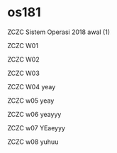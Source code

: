 # os181
ZCZC Sistem Operasi 2018 awal (1)

ZCZC W01

ZCZC W02

ZCZC W03

ZCZC W04 yeay

ZCZC w05 yeay

ZCZC w06 yeayyy

ZCZC w07 YEaeyyy

ZCZC w08 yuhuu
